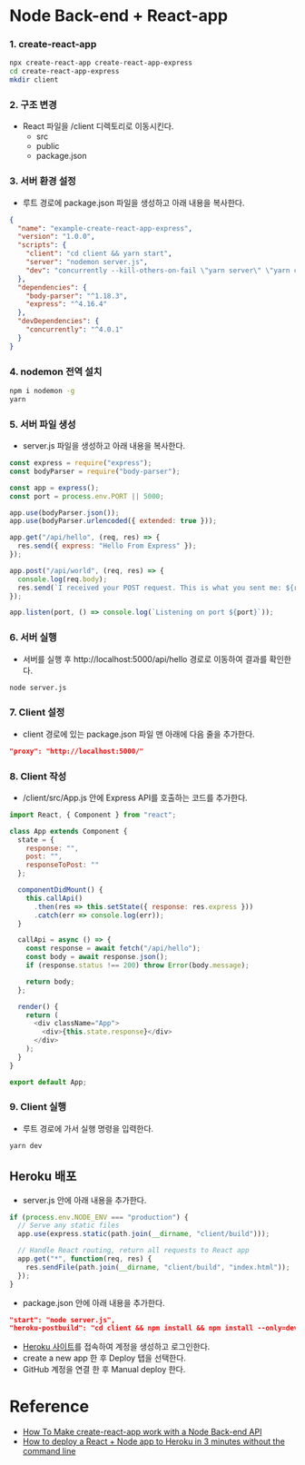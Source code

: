 # Node Back-end + React-app

### 1. create-react-app

```bash
npx create-react-app create-react-app-express
cd create-react-app-express
mkdir client
```

### 2. 구조 변경

- React 파일을 /client 디렉토리로 이동시킨다.
  - src
  - public
  - package.json

### 3. 서버 환경 설정

- 루트 경로에 package.json 파일을 생성하고 아래 내용을 복사한다.

```json
{
  "name": "example-create-react-app-express",
  "version": "1.0.0",
  "scripts": {
    "client": "cd client && yarn start",
    "server": "nodemon server.js",
    "dev": "concurrently --kill-others-on-fail \"yarn server\" \"yarn client\""
  },
  "dependencies": {
    "body-parser": "^1.18.3",
    "express": "^4.16.4"
  },
  "devDependencies": {
    "concurrently": "^4.0.1"
  }
}
```

### 4. nodemon 전역 설치

```bash
npm i nodemon -g
yarn
```

### 5. 서버 파일 생성

- server.js 파일을 생성하고 아래 내용을 복사한다.

```js
const express = require("express");
const bodyParser = require("body-parser");

const app = express();
const port = process.env.PORT || 5000;

app.use(bodyParser.json());
app.use(bodyParser.urlencoded({ extended: true }));

app.get("/api/hello", (req, res) => {
  res.send({ express: "Hello From Express" });
});

app.post("/api/world", (req, res) => {
  console.log(req.body);
  res.send(`I received your POST request. This is what you sent me: ${req.body.post}`);
});

app.listen(port, () => console.log(`Listening on port ${port}`));
```

### 6. 서버 실행

- 서버를 실행 후 http://localhost:5000/api/hello 경로로 이동하여 결과를 확인한다.

```bash
node server.js
```

### 7. Client 설정

- client 경로에 있는 package.json 파일 맨 아래에 다음 줄을 추가한다.

```json
"proxy": "http://localhost:5000/"
```

### 8. Client 작성

- /client/src/App.js 안에 Express API를 호출하는 코드를 추가한다.

```js
import React, { Component } from "react";

class App extends Component {
  state = {
    response: "",
    post: "",
    responseToPost: ""
  };

  componentDidMount() {
    this.callApi()
      .then(res => this.setState({ response: res.express }))
      .catch(err => console.log(err));
  }

  callApi = async () => {
    const response = await fetch("/api/hello");
    const body = await response.json();
    if (response.status !== 200) throw Error(body.message);

    return body;
  };

  render() {
    return (
      <div className="App">
        <div>{this.state.response}</div>
      </div>
    );
  }
}

export default App;
```

### 9. Client 실행

- 루트 경로에 가서 실행 명령을 입력한다.

```bash
yarn dev
```

## Heroku 배포

- server.js 안에 아래 내용을 추가한다.

```js
if (process.env.NODE_ENV === "production") {
  // Serve any static files
  app.use(express.static(path.join(__dirname, "client/build")));

  // Handle React routing, return all requests to React app
  app.get("*", function(req, res) {
    res.sendFile(path.join(__dirname, "client/build", "index.html"));
  });
}
```

- package.json 안에 아래 내용을 추가한다.

```json
"start": "node server.js",
"heroku-postbuild": "cd client && npm install && npm install --only=dev --no-shrinkwrap && npm run build"
```

- [Heroku 사이트](https://dashboard.heroku.com/)를 접속하여 계정을 생성하고 로그인한다.
- create a new app 한 후 Deploy 탭을 선택한다.
- GitHub 계정을 연결 한 후 Manual deploy 한다.

# Reference

- [How To Make create-react-app work with a Node Back-end API](https://www.freecodecamp.org/news/how-to-make-create-react-app-work-with-a-node-backend-api-7c5c48acb1b0/)
- [How to deploy a React + Node app to Heroku in 3 minutes without the command line](https://www.freecodecamp.org/news/deploy-a-react-node-app-to/)
